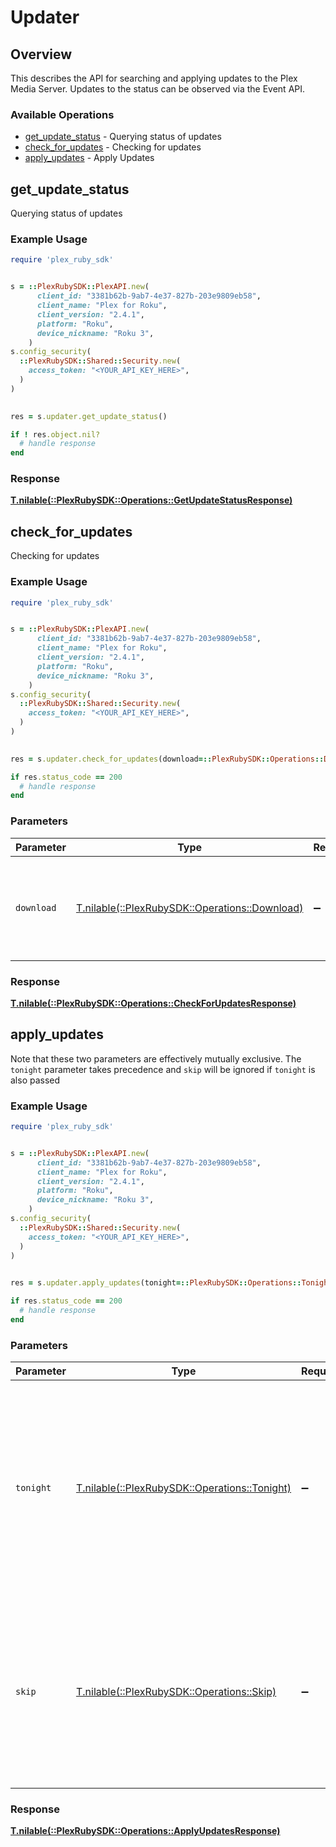 # Updater

## Overview

This describes the API for searching and applying updates to the Plex Media Server.
Updates to the status can be observed via the Event API.


### Available Operations

* [get_update_status](#get_update_status) - Querying status of updates
* [check_for_updates](#check_for_updates) - Checking for updates
* [apply_updates](#apply_updates) - Apply Updates

## get_update_status

Querying status of updates

### Example Usage

```ruby
require 'plex_ruby_sdk'


s = ::PlexRubySDK::PlexAPI.new(
      client_id: "3381b62b-9ab7-4e37-827b-203e9809eb58",
      client_name: "Plex for Roku",
      client_version: "2.4.1",
      platform: "Roku",
      device_nickname: "Roku 3",
    )
s.config_security(
  ::PlexRubySDK::Shared::Security.new(
    access_token: "<YOUR_API_KEY_HERE>",
  )
)

    
res = s.updater.get_update_status()

if ! res.object.nil?
  # handle response
end

```

### Response

**[T.nilable(::PlexRubySDK::Operations::GetUpdateStatusResponse)](../../models/operations/getupdatestatusresponse.md)**



## check_for_updates

Checking for updates

### Example Usage

```ruby
require 'plex_ruby_sdk'


s = ::PlexRubySDK::PlexAPI.new(
      client_id: "3381b62b-9ab7-4e37-827b-203e9809eb58",
      client_name: "Plex for Roku",
      client_version: "2.4.1",
      platform: "Roku",
      device_nickname: "Roku 3",
    )
s.config_security(
  ::PlexRubySDK::Shared::Security.new(
    access_token: "<YOUR_API_KEY_HERE>",
  )
)

    
res = s.updater.check_for_updates(download=::PlexRubySDK::Operations::Download::ONE)

if res.status_code == 200
  # handle response
end

```

### Parameters

| Parameter                                                                             | Type                                                                                  | Required                                                                              | Description                                                                           | Example                                                                               |
| ------------------------------------------------------------------------------------- | ------------------------------------------------------------------------------------- | ------------------------------------------------------------------------------------- | ------------------------------------------------------------------------------------- | ------------------------------------------------------------------------------------- |
| `download`                                                                            | [T.nilable(::PlexRubySDK::Operations::Download)](../../models/operations/download.md) | :heavy_minus_sign:                                                                    | Indicate that you want to start download any updates found.                           | 1                                                                                     |

### Response

**[T.nilable(::PlexRubySDK::Operations::CheckForUpdatesResponse)](../../models/operations/checkforupdatesresponse.md)**



## apply_updates

Note that these two parameters are effectively mutually exclusive. The `tonight` parameter takes precedence and `skip` will be ignored if `tonight` is also passed


### Example Usage

```ruby
require 'plex_ruby_sdk'


s = ::PlexRubySDK::PlexAPI.new(
      client_id: "3381b62b-9ab7-4e37-827b-203e9809eb58",
      client_name: "Plex for Roku",
      client_version: "2.4.1",
      platform: "Roku",
      device_nickname: "Roku 3",
    )
s.config_security(
  ::PlexRubySDK::Shared::Security.new(
    access_token: "<YOUR_API_KEY_HERE>",
  )
)

    
res = s.updater.apply_updates(tonight=::PlexRubySDK::Operations::Tonight::ONE, skip=::PlexRubySDK::Operations::Skip::ONE)

if res.status_code == 200
  # handle response
end

```

### Parameters

| Parameter                                                                                                                                                | Type                                                                                                                                                     | Required                                                                                                                                                 | Description                                                                                                                                              | Example                                                                                                                                                  |
| -------------------------------------------------------------------------------------------------------------------------------------------------------- | -------------------------------------------------------------------------------------------------------------------------------------------------------- | -------------------------------------------------------------------------------------------------------------------------------------------------------- | -------------------------------------------------------------------------------------------------------------------------------------------------------- | -------------------------------------------------------------------------------------------------------------------------------------------------------- |
| `tonight`                                                                                                                                                | [T.nilable(::PlexRubySDK::Operations::Tonight)](../../models/operations/tonight.md)                                                                      | :heavy_minus_sign:                                                                                                                                       | Indicate that you want the update to run during the next Butler execution. Omitting this or setting it to false indicates that the update should install | 1                                                                                                                                                        |
| `skip`                                                                                                                                                   | [T.nilable(::PlexRubySDK::Operations::Skip)](../../models/operations/skip.md)                                                                            | :heavy_minus_sign:                                                                                                                                       | Indicate that the latest version should be marked as skipped. The [Release] entry for this version will have the `state` set to `skipped`.               | 1                                                                                                                                                        |

### Response

**[T.nilable(::PlexRubySDK::Operations::ApplyUpdatesResponse)](../../models/operations/applyupdatesresponse.md)**

